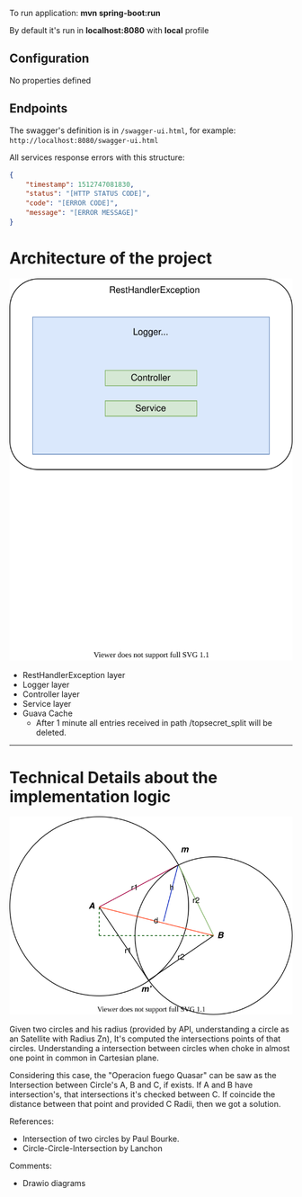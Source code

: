 To run application: **mvn spring-boot:run**

By default it's run in **localhost:8080** with **local** profile

Configuration
---------
No properties defined

Endpoints
---------
The swagger's definition is in `/swagger-ui.html`, for example: `http://localhost:8080/swagger-ui.html`

All services response errors with this structure:
```json
{
    "timestamp": 1512747081830,
    "status": "[HTTP STATUS CODE]",
    "code": "[ERROR CODE]",
    "message": "[ERROR MESSAGE]"
}
```

# Architecture of the project

![Architecture](src/main/resources/details/Architecture.svg)

- RestHandlerException layer
- Logger layer
- Controller layer
- Service layer
- Guava Cache
	- After 1 minute all entries received in path /topsecret_split will be deleted.
---

# Technical Details about the implementation logic

![SolutionImg1](src/main/resources/details/Solution1.svg)

Given two circles and his radius (provided by API, understanding a circle as an Satellite with Radius Zn),
It's computed the intersections points of that circles. Understanding a intersection between circles when
choke in almost one point in common in Cartesian plane.

Considering this case, the "Operacion fuego Quasar" can be saw as the Intersection between Circle's A, B and C, if exists.
If A and B have intersection's, that intersections it's checked between C. If coincide the distance between that point and
provided C Radii, then we got a solution.

References:
- Intersection of two circles by Paul Bourke.
- Circle-Circle-Intersection by Lanchon

Comments:
- Drawio diagrams
